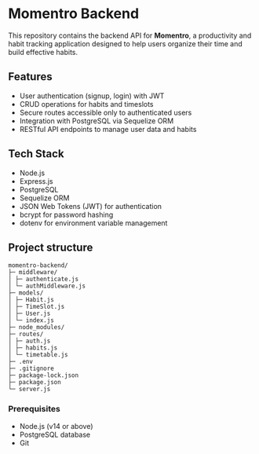 # Momentro Backend

This repository contains the backend API for **Momentro**, a productivity and habit tracking application designed to help users organize their time and build effective habits.

## Features

- User authentication (signup, login) with JWT
- CRUD operations for habits and timeslots
- Secure routes accessible only to authenticated users
- Integration with PostgreSQL via Sequelize ORM
- RESTful API endpoints to manage user data and habits

## Tech Stack

- Node.js
- Express.js
- PostgreSQL
- Sequelize ORM
- JSON Web Tokens (JWT) for authentication
- bcrypt for password hashing
- dotenv for environment variable management

## Project structure
```
momentro-backend/
├─ middleware/
│ ├─ authenticate.js
│ └─ authMiddleware.js
├─ models/
│ ├─ Habit.js
│ ├─ TimeSlot.js
│ ├─ User.js
│ └─ index.js
├─ node_modules/
├─ routes/
│ ├─ auth.js
│ ├─ habits.js
│ └─ timetable.js
├─ .env
├─ .gitignore
├─ package-lock.json
├─ package.json
└─ server.js
```

### Prerequisites

- Node.js (v14 or above)
- PostgreSQL database
- Git

